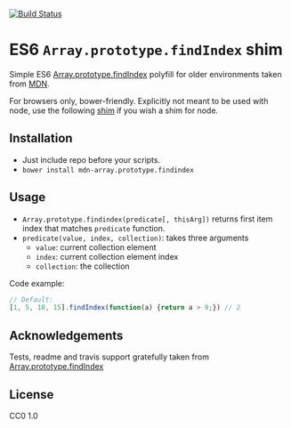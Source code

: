 [![Build Status](https://travis-ci.org/BendingBender/MDN-Array.prototype.findIndex.svg?branch=master)](https://travis-ci.org/BendingBender/MDN-Array.prototype.findIndex)

# ES6 `Array.prototype.findIndex` shim

Simple ES6 [Array.prototype.findIndex](http://people.mozilla.org/%7Ejorendorff/es6-draft.html#sec-array.prototype.findindex) polyfill for older environments taken from [MDN](https://developer.mozilla.org/en-US/docs/Web/JavaScript/Reference/Global_Objects/Array/findIndex#Polyfill).

For browsers only, bower-friendly. Explicitly not meant to be used with node, use the following [shim](https://github.com/paulmillr/Array.prototype.findIndex) if you wish a shim for node.

## Installation
* Just include repo before your scripts.
* `bower install mdn-array.prototype.findindex`

## Usage

* `Array.prototype.findindex(predicate[, thisArg])` returns first item index that matches `predicate` function.
* `predicate(value, index, collection)`: takes three arguments
    * `value`: current collection element
    * `index`: current collection element index
    * `collection`: the collection

Code example:

```javascript
// Default:
[1, 5, 10, 15].findIndex(function(a) {return a > 9;}) // 2
```


## Acknowledgements

Tests, readme and travis support gratefully taken from [Array.prototype.findIndex](https://github.com/paulmillr/Array.prototype.findIndex)

## License
CC0 1.0
